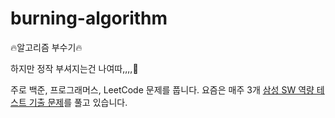 # burning-algorithm

🔥알고리즘 부수기🔥

하지만 정작 부셔지는건 나여따,,,,🤯

   
      
         
            
               
                  
                     
                        

주로 백준, 프로그래머스, LeetCode 문제를 풉니다. 
요즘은 매주 3개 [삼성 SW 역량 테스트 기출 문제](https://www.acmicpc.net/workbook/view/1152)를 풀고 있습니다. 
